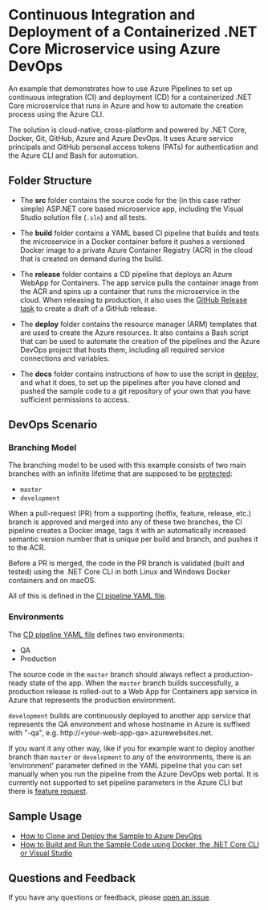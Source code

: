 # Continuous Integration and Deployment of a Containerized .NET Core Microservice using Azure DevOps

An example that demonstrates how to use Azure Pipelines to set up continuous integration (CI) and deployment (CD) for a containerized .NET Core microservice that runs in Azure and how to automate the creation process using the Azure CLI.
 
The solution is cloud-native, cross-platform and powered by .NET Core, Docker, Git, GitHub, Azure and Azure DevOps. It uses Azure service principals and GitHub personal access tokens (PATs) for authentication and the Azure CLI and Bash for automation.
 
## Folder Structure
- The **src** folder contains the source code for the (in this case rather simple) ASP.NET core based microservice app, including the Visual Studio solution file (`.sln`) and all tests.
 
- The **build** folder contains a YAML based CI pipeline that builds and tests the microservice in a Docker container before it pushes a versioned Docker image to a private Azure Container Registry (ACR) in the cloud that is created on demand during the build.
 
- The **release** folder contains a CD pipeline that deploys an Azure WebApp for Containers. The app service pulls the container image from the ACR and spins up a container that runs the microservice in the cloud. When releasing to production, it also uses the [GitHub Release task](https://docs.microsoft.com/en-us/azure/devops/pipelines/tasks/utility/github-release?WT.mc_id=AZ-MVP-5001077) to create a draft of a GitHub release.
 
- The **deploy** folder contains the resource manager (ARM) templates that are used to create the Azure resources. It also contains a Bash script that can be used to automate the creation of the pipelines and the Azure DevOps project that hosts them, including all required service connections and variables.
 
- The **docs** folder contains instructions of how to use the script in [deploy](deploy), and what it does, to set up the pipelines after you have cloned and pushed the sample code to a git repository of your own that you have sufficient permissions to access.
 
## DevOps Scenario
 
### Branching Model
 
The branching model to be used with this example consists of two main branches with an infinite lifetime that are supposed to be [protected](https://docs.github.com/en/enterprise-server@2.20/github/administering-a-repository/about-protected-branches):
 
- `master`
- `development`
 
When a pull-request (PR) from a supporting (hotfix, feature, release, etc.) branch is approved and merged into any of these two branches, the CI pipeline creates a Docker image, tags it with an automatically increased semantic version number that is unique per build and branch, and pushes it to the ACR.
 
Before a PR is merged, the code in the PR branch is validated (built and tested) using the .NET Core CLI in both Linux and Windows Docker containers and on macOS.
 
All of this is defined in the [CI pipeline YAML file](build/ci-pipeline.yml).
 
### Environments
 
The [CD pipeline YAML file](release/cd-pipeline.yml) defines two environments:
 
- QA
- Production
 
The source code in the `master` branch should always reflect a production-ready state of the app. When the `master` branch builds successfully, a production release is rolled-out to a Web App for Containers app service in Azure that represents the production environment.
 
`development` builds are continuously deployed to another app service that represents the QA environment and whose hostname in Azure is suffixed with "-qa", e.g. http://&lt;your-web-app-qa&gt;.azurewebsites.net.
 
If you want it any other way, like if you for example want to deploy another branch than `master` or `development` to any of the environments, there is an 'environment' parameter defined in the YAML pipeline that you can set manually when you run the pipeline from the Azure DevOps web portal. It is currently not supported to set pipeline parameters in the Azure CLI but there is [feature request](https://github.com/Azure/azure-devops-cli-extension/issues/972).
 
## Sample Usage
 
- [How to Clone and Deploy the Sample to Azure DevOps](docs/deploy-to-azure-devops.md)
- [How to Build and Run the Sample Code using Docker, the .NET Core CLI or Visual Studio](docs/build-and-run.md)
 
## Questions and Feedback
If you have any questions or feedback, please [open an issue](https://docs.github.com/en/free-pro-team@latest/github/managing-your-work-on-github/creating-an-issue).